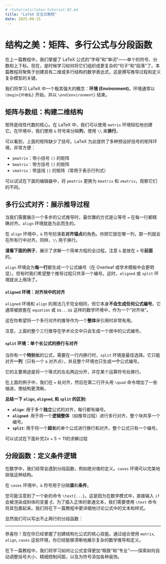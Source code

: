 ```yaml
---
# /tutorials/latex-tutorial-02.md
title: "LaTeX 交互式教程"
date: 2025-09-15
---
```


# 结构之美：矩阵、多行公式与分段函数

在上一篇教程中，我们掌握了 LaTeX 公式的“字母”和“单词”——单个的符号、分数和上下标。现在，是时候学习如何将它们组织成更复杂的“句子”和“段落”了。本篇教程将聚焦于创建具有二维或多行结构的数学表达式，这是撰写推导过程和定义复杂模型的关键。

我们将学习 LaTeX 中一个极其强大的概念：**环境 (Environment)**。环境通常以 `\begin{环境名}` 开始，并以 `\end{environment}` 结束。

## 矩阵与数组：构建二维结构

矩阵是线性代数的核心。在 LaTeX 中，我们可以使用 `matrix` 环境轻松地创建它。在环境中，我们使用 `&` 符号来分隔**列**，使用 `\\` 来**换行**。

<LatexPG initialCode="$$
\begin{matrix}
a & b \\
c & d
\end{matrix}
$$" />

可以看到，上面的矩阵缺少了括号。LaTeX 为此提供了多种预设好括号的矩阵环境，非常方便：

*   `pmatrix`：带小括号 `()` 的矩阵
*   `bmatrix`：带方括号 `[]` 的矩阵
*   `vmatrix`：带竖线 `||` 的矩阵（常用于表示行列式）

可以试试在下面的编辑器中，将 `pmatrix` 更换为 `bmatrix` 和 `vmatrix`，观察它们的不同。

<LatexPG initialCode="$$
\mathbf{A} = \begin{pmatrix}
1 & 2 & 3 \\
4 & 5 & 6 \\
7 & 8 & 9
\end{pmatrix}
$$" />

## 多行公式对齐：展示推导过程

当我们需要展示一个多步的公式推导时，最优雅的方式是让等号 `=` 在每一行都精确对齐。`align` 环境就是为此而生的。

在 `align` 环境中，`&` 符号扮演着**对齐锚点**的角色。你把它放在哪一列，那一列就会在所有行中对齐。同样，`\\` 用于换行。

**请看下面的例子**，展示了求解一个简单方程的全过程。注意 `&` 是放在 `=` 号**前面**的。

<LatexPG initialCode="$$
\begin{align}
2x + 5 &= 11 \\
2x &= 11 - 5 \\
2x &= 6 \\
x &= 3
\end{align}
$$" />

`align` 环境会为**每一行**都生成一个公式编号（在 Overleaf 或学术模板中会更明显）。但有时我们希望整个推导过程只共享一个编号。这时，`aligned` 或 `split` 环境就派上用场了。

#### `aligned` 环境：对齐块中的对齐

`aligned` 环境和 `align` 的用法几乎完全相同，但它本身**不会生成任何公式编号**。它通常被嵌套在 `equation` 或 `$$...$$` 这样的数学环境中，作为一个“对齐块”。

这在你希望将一个多行对齐的推导作为一个**整体**来引用时非常有用。

<LatexPG initialCode="$$
\begin{aligned}
(a+b)^2 &= (a+b)(a+b) \\
&= a^2 + ab + ba + b^2 \\
&= a^2 + 2ab + b^2
\end{aligned}
$$" />

注意，上面的整个三行推导在学术论文中只会生成一个居中的公式编号。

#### `split` 环境：单个长公式的换行与对齐

当你有一个**特别长**的公式，需要在一行内换行时，`split` 环境是最佳选择。它只能对齐**一列**（只有一个 `&` 对齐点），并且整个环境也只生成**一个**公式编号。

它的主要用途是将一个等式的左右两边分开，并在某个运算符号处换行。

<LatexPG initialCode="$$
\begin{equation}
\begin{split}
\sigma(x) &= \frac{1}{1+e^{-x}} \\
& \quad + \text{这里可以写一些注释}
\end{split}
\end{equation}
$$" />

在上面的例子中，我们在 `=` 处对齐，然后在第二行开头用 `\quad` 命令增加了一些缩进，使结构更清晰。

**总结一下 `align`, `aligned`, 和 `split` 的区别:**
*   **`align`**: 用于多个**独立**公式的对齐，每行都有编号。
*   **`aligned`**: 用于将一个**逻辑整体**（如推导过程）进行多行对齐，整个块共享一个编号。
*   **`split`**: 用于将一个**超长**的单个公式进行换行和对齐，整个公式只有一个编号。

可以试试在下面补完$2x+5=11$的求解过程
<LatexPG initialCode="$$
\begin{split}
2x+5&=11\\
...
\end{split}
$$"/>

## 分段函数：定义条件逻辑

在数学中，我们经常会遇到分段函数，例如绝对值的定义。`cases` 环境可以完美地排版这种结构。

在 `cases` 环境中，`&` 符号用于分隔**值**和**条件**。

<LatexPG initialCode="$$
|x| = \begin{cases}
x, & \text{if } x \ge 0 \\
-x, & \text{if } x < 0
\end{cases}
$$" />

您可能注意到了一个新的命令 `\text{...}`。这是因为在数学模式中，直接输入 `if` 会被渲染成斜体的变量 $if$。为了插入正体的普通文本，我们需要使用 `\text` 命令将其包裹起来。我们将在下一篇教程中更详细地讨论公式中的文本和样式。

显然我们可以写出不止两行的分段函数：

<LatexPG initialCode="$$
f(x) = \begin{cases}
\sin x, & x > 0 \\
0, & x = 0 \\
-x^2, & x < 0
\end{cases}
$$" />


---
恭喜你！现在你已经掌握了创建结构化公式的核心技能。通过组合使用 `matrix`, `align`, `cases` 这些环境，你已经能够清晰地展示复杂的数学推导和定义。

在下一篇教程中，我们将学习如何让公式变得更加“精致”和“专业”——探索如何自动调整括号大小、精细控制间距，以及为符号添加各种装饰。